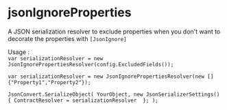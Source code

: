 # jsonIgnoreProperties
A JSON serialization resolver to exclude properties when you don't want to decorate the properties with `[JsonIgnore]`

Usage :  
`var serializationResolver = new JsonIgnorePropertiesResolver(config.ExcludedFields());`

`var serializationResolver = new JsonIgnorePropertiesResolver(new []{"Property1","Property2"});` 

`JsonConvert.SerializeObject(
	YourObject,
	new JsonSerializerSettings() {
		ContractResolver = serializationResolver 
	};
);`
